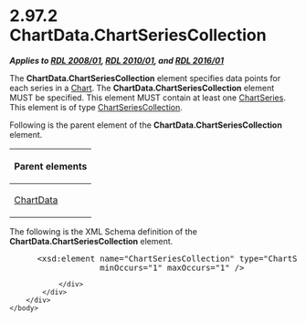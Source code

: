 <html dir="LTR" xmlns:mshelp="http://msdn.microsoft.com/mshelp" xmlns:ddue="http://ddue.schemas.microsoft.com/authoring/2003/5" xmlns:xlink="http://www.w3.org/1999/xlink" xmlns:tool="http://www.microsoft.com/tooltip">
    <head>
        <meta http-equiv="Content-Type" content="text/html; CHARSET=utf-8"></meta>
        <meta name="save" content="history"></meta>
        <title>2.97.2 ChartData.ChartSeriesCollection</title>
        <xml>
            <mshelp:toctitle title="2.97.2 ChartData.ChartSeriesCollection"></mshelp:toctitle>
            <mshelp:rltitle title="[MS-RDL]: ChartData.ChartSeriesCollection"></mshelp:rltitle>
            <mshelp:keyword index="A" term="01298d96-221e-4e17-90ae-6e47a5deb711"></mshelp:keyword>
            <mshelp:attr name="DCSext.ContentType" value="open specification"></mshelp:attr>
            <mshelp:attr name="AssetID" value="01298d96-221e-4e17-90ae-6e47a5deb711"></mshelp:attr>
            <mshelp:attr name="TopicType" value="kbRef"></mshelp:attr>
            <mshelp:attr name="DCSext.Title" value="[MS-RDL]: ChartData.ChartSeriesCollection" />
        </xml>
    </head>
    <body>
        <div id="header">
            <h1 class="heading">2.97.2 ChartData.ChartSeriesCollection</h1>
        </div>
        <div id="mainSection">
            <div id="mainBody">
                <div id="allHistory" class="saveHistory"></div>
                <div id="sectionSection0" class="section" name="collapseableSection">
                    

<p><b><i>Applies to </i></b><a href="1e855f94-4617-47e4-b89e-0856c6cb420f.md"><b><i>RDL 2008/01</i></b></a><b><i>,
</i></b><a href="3428e690-a348-4ec7-8a6a-8efb42d2cdee.md"><b><i>RDL 2010/01</i></b></a><b><i>,
and </i></b><a href="52ce3983-2bfc-4e72-9359-42aaf5fe4509.md"><b><i>RDL 2016/01</i></b></a></p>

<p>The <b>ChartData.ChartSeriesCollection</b> element specifies
data points for each series in a <a href="b0ab5524-7eb2-47a7-a4d3-230f5c8c5526.md">Chart</a>. The <b>ChartData.ChartSeriesCollection</b>
element MUST be specified. This element MUST contain at least one <a href="aee11573-3fcf-4365-938b-e6c8ceece6e1.md">ChartSeries</a>. This element is
of type <a href="ea50ecc2-f4ce-41b7-ae9c-f8dbbb516ec9.md">ChartSeriesCollection</a>.</p>

<p>Following is the parent element of the <b>ChartData.ChartSeriesCollection</b>
element.</p>

<table>
 <thead>
  <tr>
   <th>
   <p>Parent elements </p>
   </th>
  </tr>
 </thead>
 <tr>
  <td>
  <p><a href="1aee64b7-3829-41b6-b546-544f42867119.md">ChartData</a></p>
  </td>
 </tr>
</table>

<p>The following is the XML Schema definition of the <b>ChartData.ChartSeriesCollection</b>
element.</p>

<dl>
<dd>
<div><pre> &lt;xsd:element name=&quot;ChartSeriesCollection&quot; type=&quot;ChartSeriesCollectionType&quot; 
              minOccurs=&quot;1&quot; maxOccurs=&quot;1&quot; /&gt;
</pre></div>
</dd></dl>


                </div>
            </div>
        </div>
    </body>
</html>